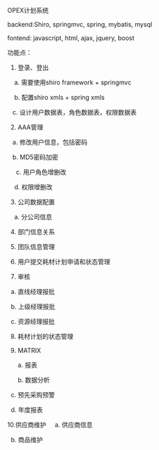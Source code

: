 OPEX计划系统

backend:Shiro, springmvc, spring, mybatis, mysql

fontend: javascript, html, ajax, jquery, boost

功能点：

1. 登录、登出

       a. 需要使用shiro framework + springmvc

       b. 配置shiro xmls + spring xmls

       c. 设计用户数据表，角色数据表，权限数据表
    
2. AAA管理

       a. 修改用户信息，包括密码
  
       b. MD5密码加密

       c. 用户角色增删改

       d. 权限增删改
    
3. 公司数据配置

       a. 分公司信息
    
4. 部门信息关系

5. 团队信息管理

6. 用户提交耗材计划申请和状态管理

7. 审核

      a. 直线经理报批

      b. 上级经理报批

      c. 资源经理报批

8. 耗材计划的状态管理

9.  MATRIX

      a. 报表

      b. 数据分析

      c. 预先采购预警

      d. 年度报表

10.供应商维护
   
      a. 供应商信息
   
      b. 商品维护

